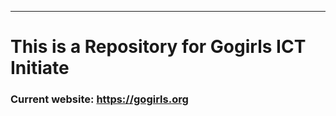 ***********************
# This is a Repository for Gogirls ICT Initiate
### Current website: https://gogirls.org